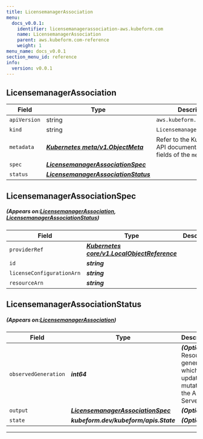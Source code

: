 ```yaml
---
title: LicensemanagerAssociation
menu:
  docs_v0.0.1:
    identifier: licensemanagerassociation-aws.kubeform.com
    name: LicensemanagerAssociation
    parent: aws.kubeform.com-reference
    weight: 1
menu_name: docs_v0.0.1
section_menu_id: reference
info:
  version: v0.0.1
---
```


## LicensemanagerAssociation
| Field | Type | Description |
| ------ | ----- | ----------- |
| `apiVersion` | string | `aws.kubeform.com/v1alpha1` |
|    `kind` | string | `LicensemanagerAssociation` |
| `metadata` | ***[Kubernetes meta/v1.ObjectMeta](https://kubernetes.io/docs/reference/generated/kubernetes-api/v1.13/#objectmeta-v1-meta)***|Refer to the Kubernetes API documentation for the fields of the `metadata` field.|
| `spec` | ***[LicensemanagerAssociationSpec](#LicensemanagerAssociationSpec)***||
| `status` | ***[LicensemanagerAssociationStatus](#LicensemanagerAssociationStatus)***||
## LicensemanagerAssociationSpec
##### (Appears on:[LicensemanagerAssociation](#LicensemanagerAssociation), [LicensemanagerAssociationStatus](#LicensemanagerAssociationStatus))
| Field | Type | Description |
| ------ | ----- | ----------- |
| `providerRef` | ***[Kubernetes core/v1.LocalObjectReference](https://kubernetes.io/docs/reference/generated/kubernetes-api/v1.13/#localobjectreference-v1-core)***||
| `id` | ***string***||
| `licenseConfigurationArn` | ***string***||
| `resourceArn` | ***string***||
## LicensemanagerAssociationStatus
##### (Appears on:[LicensemanagerAssociation](#LicensemanagerAssociation))
| Field | Type | Description |
| ------ | ----- | ----------- |
| `observedGeneration` | ***int64***| ***(Optional)*** Resource generation, which is updated on mutation by the API Server.|
| `output` | ***[LicensemanagerAssociationSpec](#LicensemanagerAssociationSpec)***| ***(Optional)*** |
| `state` | ***kubeform.dev/kubeform/apis.State***| ***(Optional)*** |
---
